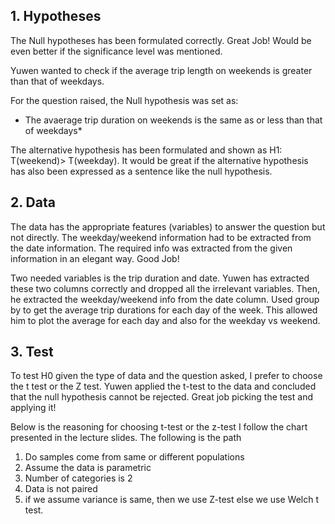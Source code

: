 ## 1. Hypotheses 
The Null hypotheses has been formulated correctly. Great Job! Would be even better if the significance level was mentioned.


Yuwen wanted to check if the average trip length on weekends is greater than that of weekdays.

For the question raised, the Null hypothesis was set as:
* The avaerage trip duration on weekends is the same as or less than that of weekdays*

The alternative hypothesis has been formulated and shown as H1: T(weekend)> T(weekday). It would be great if the alternative hypothesis has also been expressed as a sentence like the null hypothesis.



## 2. Data
The data has the appropriate features (variables) to answer the question but not directly. The weekday/weekend information had to be extracted from the date information. The required info was extracted from the given information in an elegant way. Good Job!

Two needed variables is the trip duration and date.
Yuwen has extracted these two columns correctly and dropped all the irrelevant variables.
Then, he extracted the weekday/weekend info from the date column. Used group by to get the average trip durations for each day of the week. This allowed him to plot the average for each day and also for the weekday vs weekend.

## 3. Test
To test H0 given the type of data and the question asked, I prefer to choose the t test or the Z test.
Yuwen applied the t-test to the data and concluded that the null hypothesis cannot be rejected. Great job picking the test and applying it!

Below is the reasoning for choosing t-test or the z-test
I follow the chart presented in the lecture slides. The following is the path 
1. Do samples come from same or different populations
2. Assume the data is parametric
3. Number of categories is 2
4. Data is not paired
5. if we assume variance is same, then we use Z-test else we use Welch t test.


